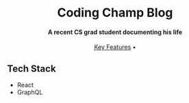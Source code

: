 
<h1 align="center">
  

  <br>
  Coding Champ Blog
  <br>
</h1>

<h4 align="center">A recent CS grad student documenting his life </h4>

<p align="center">
  <a href="#key-features">Key Features</a> •
</p>


## Tech Stack 

* React
* GraphQL

